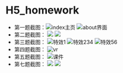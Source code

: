 # H5_homework
- 第一题截图：![index主页](https://github.com/Zkimzie/H5_homework/blob/master/%E7%AC%AC%E4%B8%80%E9%A2%98index%E9%A1%B5%E9%9D%A2.jpg?raw=true)
![about界面](https://github.com/Zkimzie/H5_homework/blob/master/%E7%AC%AC%E4%B8%80%E9%A2%98about%E9%A1%B5%E9%9D%A2.jpg?raw=true)
- 第二题截图：
![](https://github.com/Zkimzie/H5_homework/blob/master/%E7%AC%AC%E4%BA%8C%E9%A2%98index%E9%A1%B5%E9%9D%A2.jpg?raw=true)
![](https://github.com/Zkimzie/H5_homework/blob/master/%E7%AC%AC%E4%BA%8C%E9%A2%98index%E9%A1%B5%E9%9D%A21.jpg?raw=true)
- 第三题截图：
![特效1](https://github.com/Zkimzie/H5_homework/blob/master/%E7%AC%AC%E4%B8%89%E9%A2%98%E7%89%B9%E6%95%881.jpg?raw=true)
![特效234](https://github.com/Zkimzie/H5_homework/blob/master/%E7%AC%AC%E4%B8%89%E9%A2%98%E7%89%B9%E6%95%88234.jpg?raw=true)
![特效56](https://github.com/Zkimzie/H5_homework/blob/master/%E7%AC%AC%E4%B8%89%E9%A2%98%E7%89%B9%E6%95%8856.jpg?raw=true)
- 第四题截图：
![vr](https://github.com/Zkimzie/H5_homework/blob/master/vr%E7%AC%AC%E5%9B%9B%E9%A2%98.jpg?raw=true)
- 第五题截图：
![课件](https://github.com/Zkimzie/H5_homework/blob/master/%E7%AC%AC%E4%BA%94%E9%A2%98%E8%AF%BE%E4%BB%B6%E5%8A%A8%E7%94%BB.jpg?raw=true)
- 第七题截图：
![](https://github.com/Zkimzie/H5_homework/blob/master/7-1.png?raw=true)
![](https://github.com/Zkimzie/H5_homework/blob/master/7-2.png?raw=true)
